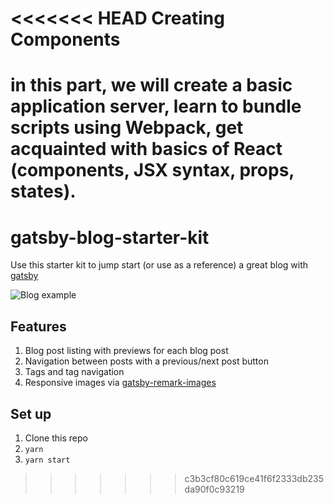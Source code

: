 <<<<<<< HEAD
Creating Components
===================
in this part, we will create a basic application server, learn to bundle scripts using Webpack, get acquainted with basics of React (components, JSX syntax, props, states).
=======
# gatsby-blog-starter-kit

Use this starter kit to jump start (or use as a reference) a great blog with [gatsby][gatsby]

![Blog example](https://dustinschau.com/drop/gatsby-blog-starter-kit.png)

## Features

1. Blog post listing with previews for each blog post
1. Navigation between posts with a previous/next post button
1. Tags and tag navigation
1. Responsive images via [gatsby-remark-images][gatsby-remark-images]

## Set up

1. Clone this repo
1. `yarn`
1. `yarn start`

[gatsby]: https://www.gatsbyjs.org/
[gatsby-remark-images]: https://www.gatsbyjs.org/docs/packages/gatsby-remark-images/
>>>>>>> c3b3cf80c619ce41f6f2333db235da90f0c93219
